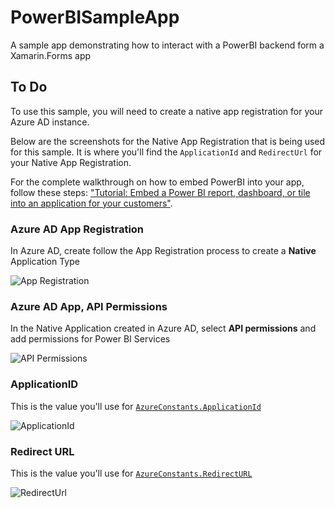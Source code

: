 # PowerBISampleApp

A sample app demonstrating how to interact with a PowerBI backend form a Xamarin.Forms app

## To Do

To use this sample, you will need to create a native app registration for your Azure AD instance.

Below are the screenshots for the Native App Registration that is being used for this sample. It is where you'll find the `ApplicationId` and `RedirectUrl` for your Native App Registration.

For the complete walkthrough on how to embed PowerBI into your app, follow these steps: ["Tutorial: Embed a Power BI report, dashboard, or tile into an application for your customers"](https://docs.microsoft.com/power-bi/developer/embed-sample-for-customers?WT.mc_id=mobile-0000-bramin).

### Azure AD App Registration

In Azure AD, create follow the App Registration process to create a **Native** Application Type

![App Registration](https://user-images.githubusercontent.com/13558917/51790136-4138fa00-2189-11e9-812a-b6ccd1d0c981.png)

### Azure AD App, API Permissions

In the Native Application created in Azure AD, select **API permissions** and add permissions for Power BI Services

![API Permissions](https://user-images.githubusercontent.com/13558917/58598341-c401bc80-8230-11e9-8a91-e8158b801816.png)

### ApplicationID

This is the value you'll use for [`AzureConstants.ApplicationId`](/PowerBISampleApp/Constants/AzureConstants.cs)

![ApplicationId](https://user-images.githubusercontent.com/13558917/51790135-40a06380-2189-11e9-80d3-a4974b1d6d45.png)

### Redirect URL

This is the value you'll use for [`AzureConstants.RedirectURL`](/PowerBISampleApp/Constants/AzureConstants.cs)

![RedirectUrl](https://user-images.githubusercontent.com/13558917/51790137-4138fa00-2189-11e9-9c0c-5e685f1a9771.png)

